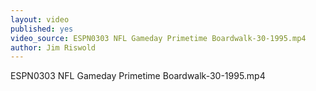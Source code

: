 ```yaml
---
layout: video
published: yes
video_source: ESPN0303 NFL Gameday Primetime Boardwalk-30-1995.mp4
author: Jim Riswold
---
```

ESPN0303 NFL Gameday Primetime Boardwalk-30-1995.mp4
